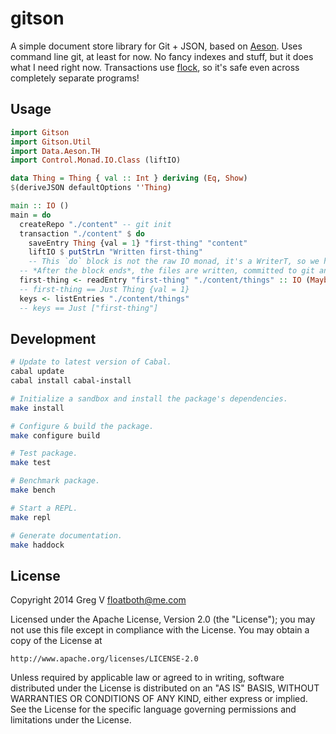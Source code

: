 # gitson

A simple document store library for Git + JSON, based on [Aeson].
Uses command line git, at least for now.
No fancy indexes and stuff, but it does what I need right now.
Transactions use [flock], so it's safe even across completely separate programs!

[Aeson]: http://hackage.haskell.org/package/aeson
[flock]: http://hackage.haskell.org/package/flock

## Usage

```haskell
import Gitson
import Gitson.Util
import Data.Aeson.TH
import Control.Monad.IO.Class (liftIO)

data Thing = Thing { val :: Int } deriving (Eq, Show)
$(deriveJSON defaultOptions ''Thing)

main :: IO ()
main = do
  createRepo "./content" -- git init
  transaction "./content" $ do
    saveEntry Thing {val = 1} "first-thing" "content"
    liftIO $ putStrLn "Written first-thing"
    -- This `do` block is not the raw IO monad, it's a WriterT, so we have to use liftIO to do IO actions inside of it!
  -- *After the block ends*, the files are written, committed to git and the lock is released.
  first-thing <- readEntry "first-thing" "./content/things" :: IO (Maybe Thing)
  -- first-thing == Just Thing {val = 1}
  keys <- listEntries "./content/things"
  -- keys == Just ["first-thing"]
```

## Development

```bash
# Update to latest version of Cabal.
cabal update
cabal install cabal-install

# Initialize a sandbox and install the package's dependencies.
make install

# Configure & build the package.
make configure build

# Test package.
make test

# Benchmark package.
make bench

# Start a REPL.
make repl

# Generate documentation.
make haddock
```

## License

Copyright 2014 Greg V <floatboth@me.com>

Licensed under the Apache License, Version 2.0 (the "License");
you may not use this file except in compliance with the License.
You may obtain a copy of the License at

    http://www.apache.org/licenses/LICENSE-2.0

Unless required by applicable law or agreed to in writing, software
distributed under the License is distributed on an "AS IS" BASIS,
WITHOUT WARRANTIES OR CONDITIONS OF ANY KIND, either express or implied.
See the License for the specific language governing permissions and
limitations under the License.
